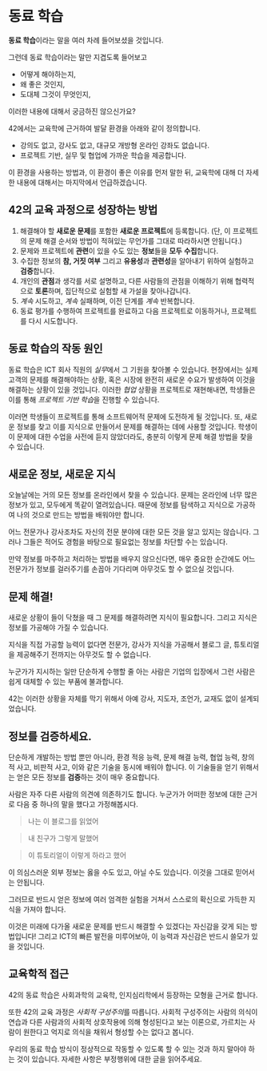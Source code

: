 # 동료 학습

**동료 학습**이라는 말을 여러 차례 들어보셨을 것입니다.

그런데 동료 학습이라는 말만 지겹도록 들어보고
- 어떻게 해야하는지,
- 왜 좋은 것인지,
- 도대체 그것이 무엇인지,

이러한 내용에 대해서 궁금하진 않으신가요?

42에서는 교육학에 근거하여 발달 환경을 아래와 같이 정의합니다.
- 강의도 없고, 강사도 없고, 대규모 개방형 온라인 강좌도 없습니다.
- 프로젝트 기반, 실무 및 협업에 가까운 학습을 제공합니다.

이 환경을 사용하는 방법과, 이 환경이 좋은 이유를 먼저 말한 뒤, 교육학에 대해 더 자세한 내용에 대해서는 마지막에서 언급하겠습니다.

## 42의 교육 과정으로 성장하는 방법
1. 해결해야 할 **새로운 문제**를 포함한 **새로운 프로젝트**에 등록합니다. (단, 이 프로젝트의 문제 해결 순서와 방법이 적혀있는 무언가를 그대로 따라하시면 안됩니다.)
2. 문제와 프로젝트에 **관련**이 있을 수도 있는 **정보**들을 **모두** **수집**합니다.
3. 수집한 정보의 **참, 거짓 여부** 그리고 **유용성**과 **관련성**을 알아내기 위하여 실험하고 **검증**합니다.
4. 개인의 **관점**과 생각를 서로 설명하고, 다른 사람들의 관점을 이해하기 위해 협력적으로 **토론**하며, 집단적으로 실험할 새 가설을 찾아나갑니다.
5. *계속* 시도하고, *계속* 실패하며, 이전 단계를 *계속* 반복합니다.
6. 동료 평가를 수행하여 프로젝트를 완료하고 다음 프로젝트로 이동하거나, 프로젝트를 다시 시도합니다.

## 동료 학습의 작동 원인
동료 학습은 ICT 회사 직원의 *실무*에서 그 기원을 찾아볼 수 있습니다. 현장에서는 실제 고객의 문제를 해결해야하는 상황, 혹은 시장에 완전히 새로운 수요가 발생하여 이것을 해결하는 상황이 있을 것입니다. 이러한 *협업* 상황을 프로젝트로 재현해내면, 학생들은 이를 통해 *프로젝트 기반 학습*을 진행할 수 있습니다.

이러면 학생들이 프로젝트를 통해 소프트웨어적 문제에 도전하게 될 것입니다. 또, 새로운 정보를 찾고 이를 지식으로 만들어서 문제를 해결하는 데에 사용할 것입니다. 학생이 이 문제에 대한 수업을 사전에 듣지 않았더라도, 충분히 이렇게 문제 해결 방법을 찾을 수 있습니다.

## 새로운 정보, 새로운 지식
오늘날에는 거의 모든 정보를 온라인에서 찾을 수 있습니다. 문제는 온라인에 너무 많은 정보가 있고, 모두에게 똑같이 열려있습니다. 때문에 정보를 탐색하고 지식으로 가공하여 나의 것으로 만드는 방법을 배워야만 합니다.

어느 전문가나 강사조차도 자신의 전문 분야에 대한 모든 것을 알고 있지는 않습니다. 그러나 그들은 적어도 경험을 바탕으로 필요없는 정보를 차단할 수는 있습니다.

만약 정보를 마주하고 처리하는 방법을 배우지 않으신다면, 매우 중요한 순간에도 어느 전문가가 정보를 걸러주기를 손꼽아 기다리며 아무것도 할 수 없으실 것입니다.

## 문제 해결!
새로운 상황이 들이 닥쳤을 때 그 문제를 해결하려면 지식이 필요합니다. 그리고 지식은 정보를 가공해야 가질 수 있습니다.

지식을 직접 가공할 능력이 없다면 전문가, 강사가 지식을 가공해서 블로그 글, 튜토리얼을 제공해주기 전까지는 아무것도 할 수 없습니다.

누군가가 지시하는 일만 단순하게 수행할 줄 아는 사람은 기업의 입장에서 그런 사람은 쉽게 대체할 수 있는 부품에 불과합니다.

42는 이러한 상황을 자체를 막기 위해서 아예 강사, 지도자, 조언가, 교재도 없이 설계되었습니다.

## 정보를 검증하세요.
단순하게 개발하는 방법 뿐만 아니라, 환경 적응 능력, 문제 해결 능력, 협업 능력, 창의적 사고, 비판적 사고, 이와 같은 기술을 동시에 배워야 합니다. 이 기술들을 얻기 위해서는 얻은 모든 정보를 **검증**하는 것이 매우 중요합니다.

사람은 자주 다른 사람의 의견에 의존하기도 합니다. 누군가가 어떠한 정보에 대한 근거로 다음 중 하나의 말을 했다고 가정해봅시다.

> 나는 이 블로그를 읽었어

> 내 친구가 그렇게 말했어

> 이 튜토리얼이 이렇게 하라고 했어

이 의심스러운 외부 정보는 옳을 수도 있고, 아닐 수도 있습니다. 이것을 그대로 믿어서는 안됩니다.

그러므로 반드시 얻은 정보에 여러 엄격한 실험을 거쳐서 스스로의 확신으로 가득한 지식을 가져야 합니다.

이것은 미래에 다가올 새로운 문제를 반드시 해결할 수 있겠다는 자신감을 갖게 되는 방법입니다! 그리고 ICT의 빠른 발전을 미루어보아, 이 능력과 자신감은 반드시 쓸모가 있을 것입니다.

## 교육학적 접근
42의 동료 학습은 사회과학의 교육학, 인지심리학에서 등장하는 모형을 근거로 합니다.

또한 42의 교육 과정은 *사회적 구성주의*를 따릅니다. 사회적 구성주의는 사람의 의식이 연습과 다른 사람과의 사회적 상호작용에 의해 형성된다고 보는 이론으로, 가르치는 사람이 원한다고 억지로 의식을 채워서 형성할 수는 없다고 봅니다.

우리의 동료 학습 방식이 정상적으로 작동할 수 있도록 할 수 있는 것과 하지 말아야 하는 것이 있습니다. 자세한 사항은 부정행위에 대한 글을 읽어주세요.
